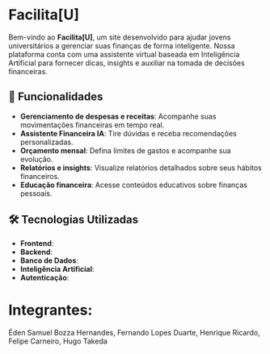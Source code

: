 # Facilita[U]

Bem-vindo ao **Facilita[U]**, um site desenvolvido para ajudar jovens universitários a gerenciar suas finanças de forma inteligente. Nossa plataforma conta com uma assistente virtual baseada em Inteligência Artificial para fornecer dicas, insights e auxiliar na tomada de decisões financeiras.

## 🌟 Funcionalidades
- **Gerenciamento de despesas e receitas**: Acompanhe suas movimentações financeiras em tempo real.
- **Assistente Financeira IA**: Tire dúvidas e receba recomendações personalizadas.
- **Orçamento mensal**: Defina limites de gastos e acompanhe sua evolução.
- **Relatórios e insights**: Visualize relatórios detalhados sobre seus hábitos financeiros.
- **Educação financeira**: Acesse conteúdos educativos sobre finanças pessoais.

## 🛠️ Tecnologias Utilizadas
- **Frontend**: 
- **Backend**: 
- **Banco de Dados**: 
- **Inteligência Artificial**: 
- **Autenticação**: 

# Integrantes:
Éden Samuel Bozza Hernandes,
Fernando Lopes Duarte,
Henrique Ricardo,
Felipe Carneiro,
Hugo Takeda

